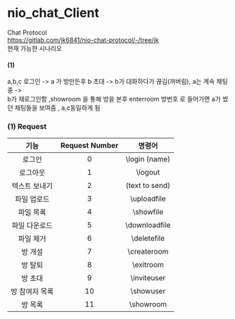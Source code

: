 # nio_chat_Client
Chat Protocol <br>
https://gitlab.com/jk6841/nio-chat-protocol/-/tree/jk
<br>
현재 가능한 시나리오
#### (1)  
a,b,c 로그인 -> a 가 방만든후 b 초대 -> b가 대화하다가 끊김(꺼버림), a는 계속 채팅중 -> <br>
b가 재로그인함 ,showroom 을 통해 방을 본후 enterroom 방번호 로 들어가면 a가 썼던 채팅들을 보여줌 , a,c동일하게 됨
### (1) Request 
기능|Request Number|명령어|
|:-----:|:-----:|:----:|
|로그인|0|\login (name)|
|로그아웃|1|\logout|
|텍스트 보내기|2|(text to send)|
|파일 업로드|3|\uploadfile|
|파일 목록|4|\showfile|
|파일 다운로드|5|\downloadfile|
|파일 제거|6|\deletefile|
|방 개설|7|\createroom|
|방 탈퇴|8|\exitroom|
|방 초대|9|\inviteuser|
|방 참여자 목록|10|\showuser|
|방 목록|11|\showroom|

